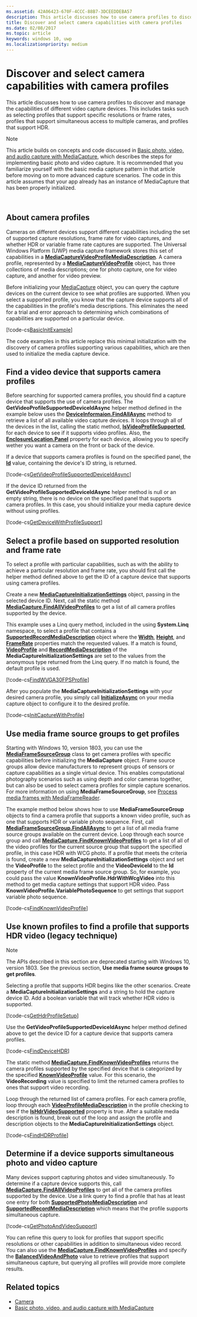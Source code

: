 ```yaml
---
ms.assetid: 42A06423-670F-4CCC-88B7-3DCEEDDEBA57
description: This article discusses how to use camera profiles to discover and manage the capabilities of different video capture devices. This includes tasks such as selecting profiles that support specific resolutions or frame rates, profiles that support simultaneous access to multiple cameras, and profiles that support HDR.
title: Discover and select camera capabilities with camera profiles
ms.date: 02/08/2017
ms.topic: article
keywords: windows 10, uwp
ms.localizationpriority: medium
---
```

# Discover and select camera capabilities with camera profiles



This article discusses how to use camera profiles to discover and manage the capabilities of different video capture devices. This includes tasks such as selecting profiles that support specific resolutions or frame rates, profiles that support simultaneous access to multiple cameras, and profiles that support HDR.

> [!NOTE] 
> This article builds on concepts and code discussed in [Basic photo, video, and audio capture with MediaCapture](basic-photo-video-and-audio-capture-with-MediaCapture.md), which describes the steps for implementing basic photo and video capture. It is recommended that you familiarize yourself with the basic media capture pattern in that article before moving on to more advanced capture scenarios. The code in this article assumes that your app already has an instance of MediaCapture that has been properly initialized.

 

## About camera profiles

Cameras on different devices support different capabilities including the set of supported capture resolutions, frame rate for video captures, and whether HDR or variable frame rate captures are supported. The Universal Windows Platform (UWP) media capture framework stores this set of capabilities in a [**MediaCaptureVideoProfileMediaDescription**](https://docs.microsoft.com/uwp/api/Windows.Media.Capture.MediaCaptureVideoProfileMediaDescription). A camera profile, represented by a [**MediaCaptureVideoProfile**](https://docs.microsoft.com/uwp/api/Windows.Media.Capture.MediaCaptureVideoProfile) object, has three collections of media descriptions; one for photo capture, one for video capture, and another for video preview.

Before initializing your [MediaCapture](capture-photos-and-video-with-mediacapture.md) object, you can query the capture devices on the current device to see what profiles are supported. When you select a supported profile, you know that the capture device supports all of the capabilities in the profile's media descriptions. This eliminates the need for a trial and error approach to determining which combinations of capabilities are supported on a particular device.

[!code-cs[BasicInitExample](./code/BasicMediaCaptureWin10/cs/MainPage.xaml.cs#SnippetBasicInitExample)]

The code examples in this article replace this minimal initialization with the discovery of camera profiles supporting various capabilities, which are then used to initialize the media capture device.

## Find a video device that supports camera profiles

Before searching for supported camera profiles, you should find a capture device that supports the use of camera profiles. The **GetVideoProfileSupportedDeviceIdAsync** helper method defined in the example below uses the [**DeviceInformaion.FindAllAsync**](https://docs.microsoft.com/uwp/api/windows.devices.enumeration.deviceinformation.findallasync) method to retrieve a list of all available video capture devices. It loops through all of the devices in the list, calling the static method, [**IsVideoProfileSupported**](https://docs.microsoft.com/uwp/api/windows.media.capture.mediacapture.isvideoprofilesupported), for each device to see if it supports video profiles. Also, the [**EnclosureLocation.Panel**](https://docs.microsoft.com/uwp/api/windows.devices.enumeration.enclosurelocation.panel) property for each device, allowing you to specify wether you want a camera on the front or back of the device.

If a device that supports camera profiles is found on the specified panel, the [**Id**](https://docs.microsoft.com/uwp/api/windows.devices.enumeration.deviceinformation.id) value, containing the device's ID string, is returned.

[!code-cs[GetVideoProfileSupportedDeviceIdAsync](./code/BasicMediaCaptureWin10/cs/MainPage.xaml.cs#SnippetGetVideoProfileSupportedDeviceIdAsync)]

If the device ID returned from the **GetVideoProfileSupportedDeviceIdAsync** helper method is null or an empty string, there is no device on the specified panel that supports camera profiles. In this case, you should initialize your media capture device without using profiles.

[!code-cs[GetDeviceWithProfileSupport](./code/BasicMediaCaptureWin10/cs/MainPage.xaml.cs#SnippetGetDeviceWithProfileSupport)]

## Select a profile based on supported resolution and frame rate

To select a profile with particular capabilities, such as with the ability to achieve a particular resolution and frame rate, you should first call the helper method defined above to get the ID of a capture device that supports using camera profiles.

Create a new [**MediaCaptureInitializationSettings**](https://docs.microsoft.com/uwp/api/Windows.Media.Capture.MediaCaptureInitializationSettings) object, passing in the selected device ID. Next, call the static method [**MediaCapture.FindAllVideoProfiles**](https://docs.microsoft.com/uwp/api/windows.media.capture.mediacapture.findallvideoprofiles) to get a list of all camera profiles supported by the device.

This example uses a Linq query method, included in the using **System.Linq** namespace, to select a profile that contains a [**SupportedRecordMediaDescription**](https://docs.microsoft.com/uwp/api/windows.media.capture.mediacapturevideoprofile.supportedrecordmediadescription) object where the [**Width**](https://docs.microsoft.com/uwp/api/windows.media.capture.mediacapturevideoprofilemediadescription.width), [**Height**](https://docs.microsoft.com/uwp/api/windows.media.capture.mediacapturevideoprofilemediadescription.height), and [**FrameRate**](https://docs.microsoft.com/uwp/api/windows.media.capture.mediacapturevideoprofilemediadescription.framerate) properties match the requested values. If a match is found, [**VideoProfile**](https://docs.microsoft.com/uwp/api/windows.media.capture.mediacaptureinitializationsettings.videoprofile) and [**RecordMediaDescription**](https://docs.microsoft.com/uwp/api/windows.media.capture.mediacaptureinitializationsettings.recordmediadescription) of the **MediaCaptureInitializationSettings** are set to the values from the anonymous type returned from the Linq query. If no match is found, the default profile is used.

[!code-cs[FindWVGA30FPSProfile](./code/BasicMediaCaptureWin10/cs/MainPage.xaml.cs#SnippetFindWVGA30FPSProfile)]

After you populate the **MediaCaptureInitializationSettings** with your desired camera profile, you simply call [**InitializeAsync**](https://docs.microsoft.com/uwp/api/windows.media.capture.mediacapture.initializeasync) on your media capture object to configure it to the desired profile.

[!code-cs[InitCaptureWithProfile](./code/BasicMediaCaptureWin10/cs/MainPage.xaml.cs#SnippetInitCaptureWithProfile)]

## Use media frame source groups to get profiles

Starting with Windows 10, version 1803, you can use the [**MediaFrameSourceGroup**](https://docs.microsoft.com/uwp/api/windows.media.capture.frames.mediaframesourcegroup) class to get camera profiles with specific capabilities before initializing the **MediaCapture** object. Frame source groups allow device manufacturers to represent groups of sensors or capture capabilities as a single virtual device. This enables computational photography scenarios such as using depth and color cameras together, but can also be used to select camera profiles for simple capture scenarios. For more information on using **MediaFrameSourceGroup**, see [Process media frames with MediaFrameReader](process-media-frames-with-mediaframereader.md).

The example method below shows how to use **MediaFrameSourceGroup** objects to find a camera profile that supports a known video profile, such as one that supports HDR or variable photo sequence. First, call [**MediaFrameSourceGroup.FindAllAsync**](https://docs.microsoft.com/uwp/api/windows.media.capture.frames.mediaframesourcegroup.findallasync) to get a list of all media frame source groups available on the current device. Loop through each source group and call [**MediaCapture.FindKnownVideoProfiles**](https://docs.microsoft.com/uwp/api/windows.media.capture.mediacapture.findknownvideoprofiles) to get a list of all of the video profiles for the current source group that support the specified profile, in this case HDR with WCG photo. If a profile that meets the criteria is found, create a new **MediaCaptureInitializationSettings** object and set the **VideoProfile** to the select profile and the **VideoDeviceId** to the **Id** property of the current media frame source group. So, for example, you could pass the value **KnownVideoProfile.HdrWithWcgVideo** into this method to get media capture settings that support HDR video. Pass **KnownVideoProfile.VariablePhotoSequence** to get settings that support variable photo sequence.

 [!code-cs[FindKnownVideoProfile](./code/BasicMediaCaptureWin10/cs/MainPage.xaml.cs#SnippetFindKnownVideoProfile)]

## Use known profiles to find a profile that supports HDR video (legacy technique)

> [!NOTE] 
> The APIs described in this section are deprecated starting with Windows 10, version 1803. See the previous section, **Use media frame source groups to get profiles**.

Selecting a profile that supports HDR begins like the other scenarios. Create a **MediaCaptureInitializationSettings** and a string to hold the capture device ID. Add a boolean variable that will track whether HDR video is supported.

[!code-cs[GetHdrProfileSetup](./code/BasicMediaCaptureWin10/cs/MainPage.xaml.cs#SnippetGetHdrProfileSetup)]

Use the **GetVideoProfileSupportedDeviceIdAsync** helper method defined above to get the device ID for a capture device that supports camera profiles.

[!code-cs[FindDeviceHDR](./code/BasicMediaCaptureWin10/cs/MainPage.xaml.cs#SnippetFindDeviceHDR)]

The static method [**MediaCapture.FindKnownVideoProfiles**](https://docs.microsoft.com/uwp/api/windows.media.capture.mediacapture.findknownvideoprofiles) returns the camera profiles supported by the specified device that is categorized by the specified [**KnownVideoProfile**](https://docs.microsoft.com/uwp/api/Windows.Media.Capture.KnownVideoProfile) value. For this scenario, the **VideoRecording** value is specified to limit the returned camera profiles to ones that support video recording.

Loop through the returned list of camera profiles. For each camera profile, loop through each [**VideoProfileMediaDescription**](https://docs.microsoft.com/uwp/api/Windows.Media.Capture.MediaCaptureVideoProfileMediaDescription) in the profile checking to see if the [**IsHdrVideoSupported**](https://docs.microsoft.com/uwp/api/windows.media.capture.mediacapturevideoprofilemediadescription.ishdrvideosupported) property is true. After a suitable media description is found, break out of the loop and assign the profile and description objects to the **MediaCaptureInitializationSettings** object.

[!code-cs[FindHDRProfile](./code/BasicMediaCaptureWin10/cs/MainPage.xaml.cs#SnippetFindHDRProfile)]

## Determine if a device supports simultaneous photo and video capture

Many devices support capturing photos and video simultaneously. To determine if a capture device supports this, call [**MediaCapture.FindAllVideoProfiles**](https://docs.microsoft.com/uwp/api/windows.media.capture.mediacapture.findallvideoprofiles) to get all of the camera profiles supported by the device. Use a link query to find a profile that has at least one entry for both [**SupportedPhotoMediaDescription**](https://docs.microsoft.com/uwp/api/windows.media.capture.mediacapturevideoprofile.supportedphotomediadescription) and [**SupportedRecordMediaDescription**](https://docs.microsoft.com/uwp/api/windows.media.capture.mediacapturevideoprofile.supportedrecordmediadescription) which means that the profile supports simultaneous capture.

[!code-cs[GetPhotoAndVideoSupport](./code/BasicMediaCaptureWin10/cs/MainPage.xaml.cs#SnippetGetPhotoAndVideoSupport)]

You can refine this query to look for profiles that support specific resolutions or other capabilities in addition to simultaneous video record. You can also use the [**MediaCapture.FindKnownVideoProfiles**](https://docs.microsoft.com/uwp/api/windows.media.capture.mediacapture.findknownvideoprofiles) and specify the [**BalancedVideoAndPhoto**](https://docs.microsoft.com/uwp/api/Windows.Media.Capture.KnownVideoProfile) value to retrieve profiles that support simultaneous capture, but querying all profiles will provide more complete results.

## Related topics

* [Camera](camera.md)
* [Basic photo, video, and audio capture with MediaCapture](basic-photo-video-and-audio-capture-with-MediaCapture.md)
 

 




